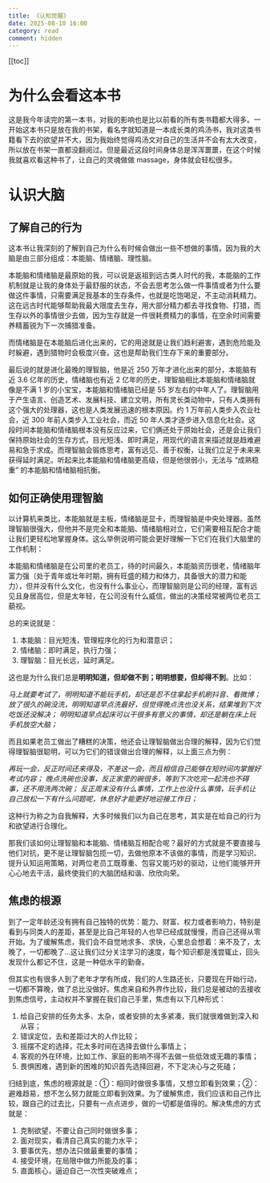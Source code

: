 ```yaml
---
title: 《认知觉醒》
date: 2025-08-10 16:00
category: read
comment: hidden
---
```


[[toc]]

# 为什么会看这本书

这是我今年读完的第一本书，对我的影响也是比以前看的所有类书籍都大得多。一开始这本书只是放在我的书架，看名字就知道是一本成长类的鸡汤书，我对这类书籍看下去的欲望并不大，因为我始终觉得鸡汤文对自己的生活并不会有太大改变，所以放在书架一直都没翻阅过。但是最近这段时间身体总是浑浑噩噩，在这个时候我就喜欢看这种书了，让自己的灵魂做做 massage，身体就会轻松很多。

# 认识大脑

## 了解自己的行为

这本书让我深刻的了解到自己为什么有时候会做出一些不想做的事情。因为我的大脑是由三部分组成：本能脑、情绪脑、理性脑。

本能脑和情绪脑是最原始的我，可以说是返祖到远古类人时代的我，本能脑的工作机制就是让我的身体处于最舒服的状态，不会去思考怎么做一件事情或者为什么要做这件事情，只需要满足我基本的生存条件，也就是吃饱喝足，不主动消耗精力。这在远古时代能够帮助我最大限度去生存，用大部分精力都去寻找食物、打猎，而生存以外的事情很少去做，因为生存就是一件很耗费精力的事情，在空余时间需要养精蓄锐为下一次捕猎准备。

而情绪脑是在本能脑后进化出来的，它的用途就是让我们趋利避害，遇到危险能及时躲避，遇到猎物时会极度兴奋。这也是帮助我们生存下来的重要部分。

最后说的就是进化最晚的理智脑，他是近 250 万年才进化出来的部分，本能脑有近 3.6 亿年的历史，情绪脑也有近 2 亿年的历史，理智脑相比本能脑和情绪脑就像是不满 1 岁的小宝宝，本能脑和情绪脑已经是 55 岁左右的中年人了。理智脑用于产生语言、创造艺术、发展科技、建立文明，所有灵长类动物中，只有人类拥有这个强大的处理器，这也是人类发展迅速的根本原因。约 1 万年前人类步入农业社会，近 300 年前人类步入工业社会，而近 50 年人类才逐步进入信息化社会。这段时间本能脑和情绪脑根本没有反应过来，它们俩还处于原始社会，还是会让我们保持原始社会的生存方式，目光短浅、即时满足，用现代的语言来描述就是趋难避易和急于求成。而理智脑会锻炼思考，富有远见、善于权衡，让我们立足于未来来获得延时满足。听起来比本能脑和情绪脑更高级，但是他很弱小，无法与 “成熟稳重” 的本能脑和情绪脑相抗衡。

## 如何正确使用理智脑

以计算机来类比，本能脑就是主板，情绪脑是显卡，而理智脑是中央处理器。虽然理智脑很强大，但他并不是完全和本能脑、情绪脑相对立，它们需要相互配合才能让我们更轻松地掌握身体。这么举例说明可能会更好理解一下它们在我们大脑里的工作机制：

本能脑和情绪脑是在公司里的老员工，待的时间最久，本能脑资历很老，情绪脑年富力强（处于青年或壮年时期，拥有旺盛的精力和体力，具备很大的潜力和能力），但并没有什么文化，也没有什么事业心，而理智脑则是公司的经理，富有远见且身居高位，但是太年轻，在公司没有什么威信，做出的决策经常被两位老员工藐视。

总的来说就是：

1. 本能脑：目光短浅，管理程序化的行为和潜意识；
2. 情绪脑：即时满足，执行力强；
3. 理智脑：目光长远，延时满足。

这也是为什么我们总是**明明知道，但却做不到；明明想要，但却得不到**。比如：

*马上就要考试了，明明知道不能玩手机，却还是忍不住拿起手机刷抖音、看微博；*
*放了很久的碗没洗，明明知道早点洗最好，但觉得晚点洗也没关系，结果堆到下次吃饭还没解决；*
*明明知道早点起床可以干很多有意义的事情，却还是躺在床上玩手机放空大脑；*

而且如果老员工做出了糟糕的决策，他还会让理智脑做出合理的解释，因为它们觉得理智脑很聪明，可以为它们的错误做出合理的解释，以上面三点为例：

*再玩一会，反正时间还来得及，不差这一会，而且相信自己能够在短时间内掌握好考试内容；*
*晚点洗碗也没事，反正家里的碗很多，等到下次吃完一起洗也不碍事，还不用洗两次碗；*
*反正周末没有什么事情，工作上也没什么事情，玩手机让自己放松一下有什么问题呢，休息好才能更好地迎接工作日；*

这种行为称之为自我解释，大多时候我们以为自己在思考，其实是在给自己的行为和欲望进行合理化。

那我们该如何让理智脑和本能脑、情绪脑互相配合呢？最好的方式就是不要直接与他们对抗，更不是让理智脑包揽一切，去做他原本不该做的事情，而是学习知识、提升认知运用策略，对两位老员工既尊重、包容又能巧妙的驱动，让他们能够开开心心地去干活，最终使我们的大脑团结和谐、欣欣向荣。

## 焦虑的根源

到了一定年龄还没有拥有自己独特的优势：能力、财富、权力或者影响力，特别是看到与同类人的差距，甚至是比自己年轻的人也早已经成就慢慢，而自己还得从零开始。为了缓解焦虑，我们会不自觉地求多、求快，心里总会想着：来不及了，太晚了，一切都晚了...这让我们过分关注学习的速度，每个知识都是浅尝辄止，回头发现什么都记不住，这是一种低水平的勤奋。

但其实也有很多人到了老年才学有所成，我们的人生路还长，只要现在开始行动，一切都不算晚，做了总比没做好。焦虑来自和外界作比较，我们总是被动的去接收到焦虑信号，主动权并不掌握在我们自己手里，焦虑有以下几种形式：

1. 给自己安排的任务太多、太杂，或者安排的太多紧凑，我们就很难做到深入和从容；
2. 错误定位，去和差距过大的人作比较；
3. 摇摆不定的选择，花太多时间在选择去做什么事情上；
4. 客观的外在环境，比如工作、家庭的影响不得不去做一些低效或无趣的事情；
5. 畏惧困难，遇到新的困难的知识首先选择回避，不下定决心与之死磕；

归结到底，焦虑的根源就是：①：相同时做很多事情，又想立即看到效果；②：避难趋易，想不怎么努力就能立即看到效果。为了缓解焦虑，我们应该和自己作比较，跟自己的过去比，只要有一点点进步，做的一切都是值得的。解决焦虑的方式就是：

1. 克制欲望，不要让自己同时做很多事；
2. 面对现实，看清自己真实的能力水平；
3. 要事优先，想办法只做最重要的事情；
4. 接受环境，在局限中做力所能及的事；
5. 直面核心，逼迫自己一次性突破难点；


<!-- ## 在生活、工作上的一些帮助

## 发展自己的业余爱好

## 未来怎么规划 -->